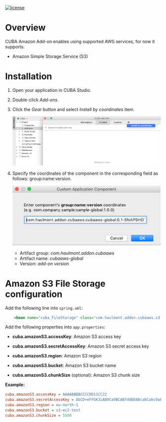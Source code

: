 [![license](https://img.shields.io/badge/license-Apache%20License%202.0-blue.svg?style=flat)](http://www.apache.org/licenses/LICENSE-2.0)

# Overview

CUBA Amazon Add-on enables using supported AWS services, for now it supports:
* Amazon Simple Storage Service (S3)

# Installation

1. Open your application in CUBA Studio.

2. Double-click *Add-ons*.

3. Click the *Gear* button and select *Install by coordinates* item.

    ![Adding custom component1](img/adding_component1.png)

4. Specify the coordinates of the component in the corresponding field as follows: group:name:version.

   ![Adding component2](img/adding_component2.png)

   * Artifact group: *com.haulmont.addon.cubaaws*
   * Artifact name: *cubaaws-global*
   * Version: *add-on version*

# Amazon S3 File Storage configuration

 Add the following line into `spring.xml`:
 ```xml
     <bean name="cuba_FileStorage" class="com.haulmont.addon.cubaaws.s3.AmazonS3FileStorage"/>
 ```

 Add the following properties into `app.properties`:

 * **cuba.amazonS3.accessKey**: Amazon S3 access key

 * **cuba.amazonS3.secretAccessKey**: Amazon S3 secret access key

 * **cuba.amazonS3.region**: Amazon S3 region

 * **cuba.amazonS3.bucket**: Amazon S3 bucket name

 * **cuba.amazonS3.chunkSize** (optional): Amazon S3 chunk size

 **Example:**
 ```ini
 cuba.amazonS3.accessKey = AAAABBBBCCCCDD11CC22
 cuba.amazonS3.secretAccessKey = AbCD+eFFGK3iAB9Ca9BCAB7ddDDABcabCabc9aBC
 cuba.amazonS3.region = eu-north-1
 cuba.amazonS3.bucket = s3-ec2-test
 cuba.amazonS3.chunkSize = 5500
 ```